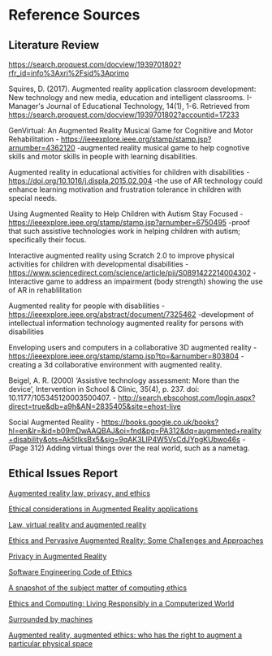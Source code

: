 # Reference Sources

## Literature Review

https://search.proquest.com/docview/1939701802?rfr_id=info%3Axri%2Fsid%3Aprimo

Squires, D. (2017). Augmented reality application classroom development: New technology and new media, education and intelligent classrooms. I-Manager's Journal of Educational Technology, 14(1), 1-6. Retrieved from https://search.proquest.com/docview/1939701802?accountid=17233

GenVirtual: An Augmented Reality Musical Game for Cognitive and Motor Rehabilitation - https://ieeexplore.ieee.org/stamp/stamp.jsp?arnumber=4362120 -augmented reality musical game to help cognotive skills and motor skills in people with learning disabilities.

Augmented reality in educational activities for children with disabilities - https://doi.org/10.1016/j.displa.2015.02.004 -the use of AR technology could enhance learning motivation and frustration tolerance in children with special needs.

Using Augmented Reality to Help Children with Autism Stay Focused - https://ieeexplore.ieee.org/stamp/stamp.jsp?arnumber=6750495 -proof that such assistive technologies work in helping children with autism; specifically their focus.

Interactive augmented reality using Scratch 2.0 to improve physical activities for children with developmental disabilities - https://www.sciencedirect.com/science/article/pii/S0891422214004302 -Interactive game to address an impairment (body strength) showing the use of AR in rehablilitation

Augmented reality for people with disabilities - https://ieeexplore.ieee.org/abstract/document/7325462 
-development of intellectual information technology augmented reality for persons with disabilities

Enveloping users and computers in a collaborative 3D augmented reality - https://ieeexplore.ieee.org/stamp/stamp.jsp?tp=&arnumber=803804 -creating a 3d collaborative environment with augmented reality.

Beigel, A. R. (2000) ‘Assistive technology assessment: More than the device’, Intervention in School & Clinic, 35(4), p. 237. doi: 10.1177/105345120003500407. - http://search.ebscohost.com/login.aspx?direct=true&db=a9h&AN=2835405&site=ehost-live

Social Augmented Reality - https://books.google.co.uk/books?hl=en&lr=&id=b09mDwAAQBAJ&oi=fnd&pg=PA312&dq=augmented+reality+disability&ots=Ak5tIksBx5&sig=9qAK3LIP4W5VsCdJYpgKUbwo46s - (Page 312) Adding virtual things over the real world, such as a nametag.


## Ethical Issues Report

[Augmented reality law, privacy, and ethics](https://b-ok.cc/book/2569265/8578be)

[Ethical considerations in Augmented Reality applications](https://pdfs.semanticscholar.org/ce7a/3f370e5dcf06a05d2b55f2abb1a0cb5e3cca.pdf)

[Law, virtual reality and augmented reality](https://heinonline.org/HOL/Page?handle=hein.journals/pnlr166&div=32&g_sent=1&casa_token=&collection=journals)

[Ethics and Pervasive Augmented Reality: Some Challenges and Approaches](https://link.springer.com/chapter/10.1007/978-94-007-6833-8_8)

[Privacy in Augmented Reality](https://academic.oup.com/ijlit/article/23/2/157/699869)

[Software Engineering Code of Ethics](https://www.computer.org/web/education/code-of-ethics)

[A snapshot of the subject matter of computing ethics](https://ieeexplore.ieee.org/document/7439396)

[Ethics and Computing: Living Responsibly in a Computerized World](https://ieeexplore.ieee.org/book/5264741)

[Surrounded by machines](https://dl.acm.org/citation.cfm?doid=1897852.1897864)

[Augmented reality, augmented ethics: who has the right to augment a particular physical space](https://link.springer.com/article/10.1007/s10676-018-9484-2)
